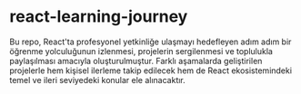 # react-learning-journey
Bu repo, React'ta profesyonel yetkinliğe ulaşmayı hedefleyen adım adım bir öğrenme yolculuğunun izlenmesi, projelerin sergilenmesi ve toplulukla paylaşılması amacıyla oluşturulmuştur. Farklı aşamalarda geliştirilen projelerle hem kişisel ilerleme takip edilecek hem de React ekosistemindeki temel ve ileri seviyedeki konular ele alınacaktır.
